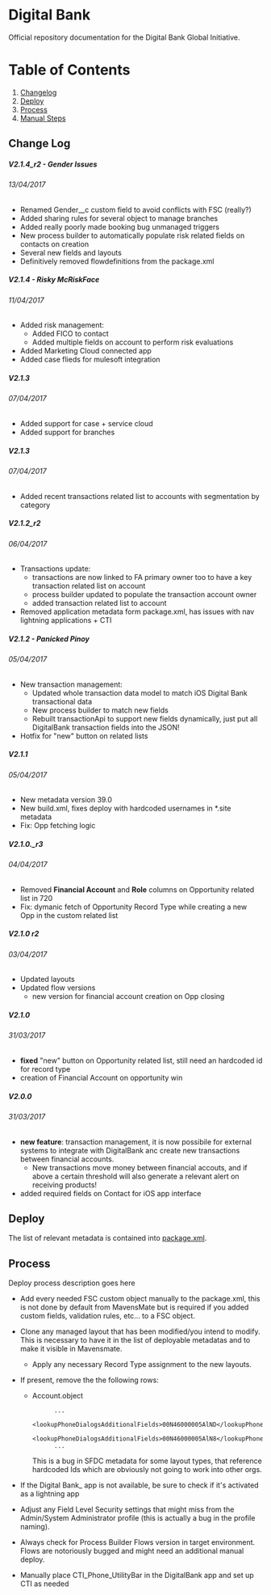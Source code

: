 # Digital Bank #

Official repository documentation for the Digital Bank Global Initiative.

# Table of Contents
1. [Changelog](#change-log)
2. [Deploy](#deploy)
3. [Process](#process)
4. [Manual Steps](#manual-steps)

## Change Log

##### V2.1.4_r2 - Gender Issues
###### 13/04/2017
* Renamed Gender__c custom field to avoid conflicts with FSC (really?)
* Added sharing rules for several object to manage branches
* Added really poorly made booking bug unmanaged triggers
* New process builder to automatically populate risk related fields on contacts on creation
* Several new fields and layouts
* Definitively removed flowdefinitions from the package.xml

##### V2.1.4 - Risky McRiskFace
###### 11/04/2017
* Added risk management:
    * Added FICO to contact
    * Added multiple fields on account to perform risk evaluations
* Added Marketing Cloud connected app
* Added case flieds for mulesoft integration

##### V2.1.3
###### 07/04/2017
* Added support for case + service cloud
* Added support for branches

##### V2.1.3
###### 07/04/2017
* Added recent transactions related list to accounts with segmentation by category

##### V2.1.2_r2
###### 06/04/2017
* Transactions update:
    * transactions are now linked to FA primary owner too to have a key transaction related list on account
    * process builder updated to populate the transaction account owner
    * added transaction related list to account
* Removed application metadata form package.xml, has issues with nav lightning applications + CTI

##### V2.1.2 - Panicked Pinoy
###### 05/04/2017
* New transaction management:
    * Updated whole transaction data model to match iOS Digital Bank transactional data
    * New process builder to match new fields
    * Rebuilt transactionApi to support new fields dynamically, just put all DigitalBank transaction fields into the JSON!
* Hotfix for "new" button on related lists

##### V2.1.1
###### 05/04/2017
* New metadata version 39.0
* New build.xml, fixes deploy with hardcoded usernames in *.site metadata
* Fix: Opp fetching logic

##### V2.1.0._r3
###### 04/04/2017
* Removed **Financial Account** and **Role** columns on Opportunity related list in 720
* Fix: dymanic fetch of Opportunity Record Type while creating a new Opp in the custom related list

##### V2.1.0 r2
###### 03/04/2017
* Updated layouts
* Updated flow versions
    * new version for financial account creation on Opp closing

##### V2.1.0
###### 31/03/2017
* **fixed** "new" button on Opportunity related list, still need an hardcoded id for record type
* creation of Financial Account on opportunity win

##### V2.0.0
###### 31/03/2017
* **new feature**: transaction management, it is now possibile for external systems to integrate with DigitalBank anc create new transactions between financial accounts.
    * New transactions move money between financial accouts, and if above a certain threshold will also generate a relevant alert on receiving products!
* added required fields on Contact for iOS app interface

## Deploy
The list of relevant metadata is contained into [package.xml](src/package.xml).

## Process
Deploy process description goes here

* Add every needed FSC custom object manually to the package.xml, this is not done by default from MavensMate but is required if you added custom fields, validation rules, etc... to a FSC object.
* Clone any managed layout that has been modified/you intend to modify. This is necessary to have it in the list of deployable metadatas and to make it visible in Mavensmate.
    * Apply any necessary Record Type assignment to the new layouts.
* If present, remove the the following rows:
    * Account.object

                ...
                <lookupPhoneDialogsAdditionalFields>00N46000005AlND</lookupPhoneDialogsAdditionalFields>
                <lookupPhoneDialogsAdditionalFields>00N46000005AlN8</lookupPhoneDialogsAdditionalFields>
                ...

        This is a bug in SFDC metadata for some layout types, that reference hardcoded Ids which are obviously not going to work into other orgs.

* If the Digital Bank_ app is not available, be sure to check if it's activated as a lightning app
* Adjust any Field Level Security settings that might miss from the Admin/System Administrator profile (this is actually a bug in the profile naming).
* Always check for Process Builder Flows version in target environment. Flows are notoriously bugged and might need an additional manual deploy.
* Manually place CTI_Phone_UtilityBar in the DigitalBank app and set up CTI as needed